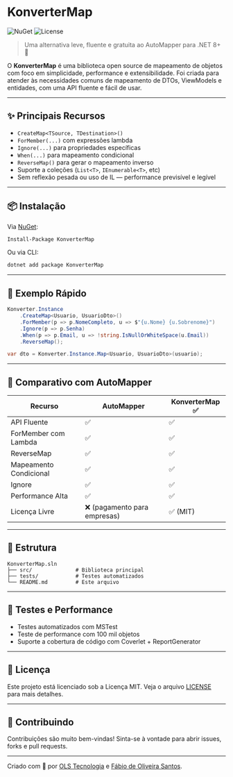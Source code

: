 # KonverterMap

![NuGet](https://img.shields.io/nuget/v/KonverterMap.svg) 
![License](https://img.shields.io/github/license/olstecnologia/KonverterMap)

> Uma alternativa leve, fluente e gratuita ao AutoMapper para .NET 8+ 🔄

O **KonverterMap** é uma biblioteca open source de mapeamento de objetos com foco em simplicidade, performance e extensibilidade. Foi criada para atender às necessidades comuns de mapeamento de DTOs, ViewModels e entidades, com uma API fluente e fácil de usar.

---

## ✨ Principais Recursos

- `CreateMap<TSource, TDestination>()`
- `ForMember(...)` com expressões lambda
- `Ignore(...)` para propriedades específicas
- `When(...)` para mapeamento condicional
- `ReverseMap()` para gerar o mapeamento inverso
- Suporte a coleções (`List<T>`, `IEnumerable<T>`, etc)
- Sem reflexão pesada ou uso de IL — performance previsível e legível

---

## 📦 Instalação

Via [NuGet](https://www.nuget.org/packages/KonverterMap):

```bash
Install-Package KonverterMap
```

Ou via CLI:

```bash
dotnet add package KonverterMap
```

---

## 🚀 Exemplo Rápido

```csharp
Konverter.Instance
    .CreateMap<Usuario, UsuarioDto>()
    .ForMember(p => p.NomeCompleto, u => $"{u.Nome} {u.Sobrenome}")
    .Ignore(p => p.Senha)
    .When(p => p.Email, u => !string.IsNullOrWhiteSpace(u.Email))
    .ReverseMap();

var dto = Konverter.Instance.Map<Usuario, UsuarioDto>(usuario);
```

---

## 🔄 Comparativo com AutoMapper

| Recurso                | AutoMapper                    | KonverterMap ✅        |
|------------------------|-------------------------------|------------------------|
| API Fluente            | ✅                           | ✅                     |
| ForMember com Lambda   | ✅                           | ✅                     |
| ReverseMap             | ✅                           | ✅                     |
| Mapeamento Condicional | ✅                           | ✅                     |
| Ignore                 | ✅                           | ✅                     |
| Performance Alta       | ✅                           | ✅                     |
| Licença Livre          | ❌ (pagamento para empresas) | ✅ (MIT)    |

---

## 📁 Estrutura

```
KonverterMap.sln
├── src/              # Biblioteca principal
├── tests/            # Testes automatizados
└── README.md         # Este arquivo
```

---

## 🧪 Testes e Performance

- Testes automatizados com MSTest
- Teste de performance com 100 mil objetos
- Suporte a cobertura de código com Coverlet + ReportGenerator

---

## 📄 Licença

Este projeto está licenciado sob a Licença MIT. Veja o arquivo [LICENSE](LICENSE) para mais detalhes.

---

## 🙌 Contribuindo

Contribuições são muito bem-vindas! Sinta-se à vontade para abrir issues, forks e pull requests.

---

Criado com 💙 por [OLS Tecnologia](https://www.olstecnologia.com.br) e [Fábio de Oliveira Santos](https://github.com/olstecnologia).